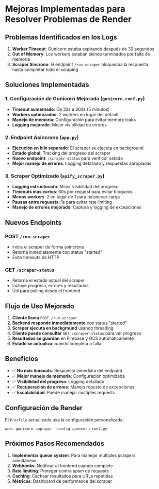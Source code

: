 # Mejoras Implementadas para Resolver Problemas de Render

## Problemas Identificados en los Logs

1. **Worker Timeout**: Gunicorn estaba expirando después de 30 segundos
2. **Out of Memory**: Los workers estaban siendo terminados por falta de memoria
3. **Scraper Síncrono**: El endpoint `/run-scraper` bloqueaba la respuesta hasta completar todo el scraping

## Soluciones Implementadas

### 1. Configuración de Gunicorn Mejorada (`gunicorn.conf.py`)

- **Timeout aumentado**: De 30s a 300s (5 minutos)
- **Workers optimizados**: 2 workers en lugar del default
- **Manejo de memoria**: Configuración para evitar memory leaks
- **Logging mejorado**: Mejor visibilidad de errores

### 2. Endpoint Asíncrono (`app.py`)

- **Ejecución en hilo separado**: El scraper se ejecuta en background
- **Estado global**: Tracking del progreso del scraper
- **Nuevo endpoint**: `/scraper-status` para verificar estado
- **Mejor manejo de errores**: Logging detallado y respuestas apropiadas

### 3. Scraper Optimizado (`apify_scraper.py`)

- **Logging estructurado**: Mejor visibilidad del progreso
- **Timeouts más cortos**: 60s por request para evitar bloqueos
- **Menos workers**: 2 en lugar de 1 para balancear carga
- **Pausas entre requests**: 1s para evitar rate limiting
- **Manejo de errores mejorado**: Captura y logging de excepciones

## Nuevos Endpoints

### POST `/run-scraper`
- Inicia el scraper de forma asíncrona
- Retorna inmediatamente con status "started"
- Evita timeouts de HTTP

### GET `/scraper-status`
- Retorna el estado actual del scraper
- Incluye progreso, errores y resultados
- Útil para polling desde el frontend

## Flujo de Uso Mejorado

1. **Cliente llama** `POST /run-scraper`
2. **Backend responde inmediatamente** con status "started"
3. **Scraper ejecuta en background** usando threading
4. **Cliente puede consultar** `GET /scraper-status` para ver progreso
5. **Resultados se guardan** en Firebase y GCS automáticamente
6. **Estado se actualiza** cuando completa o falla

## Beneficios

- ✅ **No más timeouts**: Respuesta inmediata del endpoint
- ✅ **Mejor manejo de memoria**: Configuración optimizada
- ✅ **Visibilidad del progreso**: Logging detallado
- ✅ **Recuperación de errores**: Manejo robusto de excepciones
- ✅ **Escalabilidad**: Puede manejar múltiples requests

## Configuración de Render

El `Procfile` actualizado usa la configuración personalizada:
```
web: gunicorn app:app --config gunicorn.conf.py
```

## Próximos Pasos Recomendados

1. **Implementar queue system**: Para manejar múltiples scrapers simultáneos
2. **Webhooks**: Notificar al frontend cuando complete
3. **Rate limiting**: Proteger contra spam de requests
4. **Caching**: Cachear resultados para URLs repetidas
5. **Métricas**: Dashboard de performance del scraper 